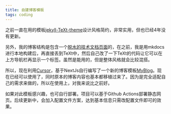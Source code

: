 ```yaml
---
title: 自建博客模板
tags: coding
---
```


之前一直在用的模板[jekyll-TeXt-theme](https://github.com/kitian616/jekyll-TeXt-theme)设计风格简约，非常实用，但也已经4年没有更新。

另外，我的博客结构是包含一个[脱水的技术文档页面](https://pzweuj.github.io/projects)的，在之前，我是用mkdocs进行本地构建后，再直接丢到TeXt中，然后自己改了一下TeXt的代码让它可以在上方导航栏再显示一个标签。虽然是能用的，但是整体风格就会比较混搭。

所以，现在利用[Cursor](https://www.cursor.com/)，基于NextJs自行编写了一个新的博客模板[MyBlog](https://github.com/pzweuj/MyBlog)。现在已经可以使用了，同时原本的博客内容也基本都移植过来了。因为是完全适配自己的需求来做的，所以在使用上，对我来说比之前好。

如果对此模板感兴趣，也可自行部署。项目可以基于Github Actions部署静态网页。后续更新中，会加入配置文件方案，达到基本信息只需改配置文件即可的效果。


